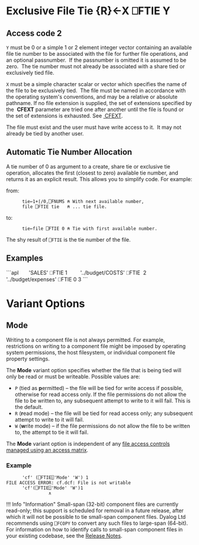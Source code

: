 <!-- Hidden search keywords -->
<div style="display: none;">
  ⎕FTIE FTIE
</div>






<h1 class="heading"><span class="name">Exclusive File Tie</span> <span class="command">{R}←X ⎕FTIE Y</span></h1>


## Access code 2


`Y` must be 0 or a simple 1 or 2 element integer vector containing an available file tie number to be associated with the file for further file operations, and an optional passnumber.  If the passnumber is omitted it is assumed to be zero.  The tie number must not already be associated with a share tied or exclusively tied file.


`X` must be a simple character scalar or vector which specifies the name of the file to be exclusively tied.  The file must be named in accordance with the operating system's conventions, and may be a relative or absolute pathname. If no file extension is supplied, the set of extensions specified by the  **CFEXT** parameter are tried one after another until the file is found or the set of extensions is exhausted. See [ CFEXT](../../../windows-installation-and-configuration-guide/configuration-parameters/configuration-parameters).


The file must exist and  the user must have write access to it.  It may not already be tied by another user.



## Automatic Tie Number Allocation


A tie number of 0 as argument to a create, share tie or exclusive tie operation, allocates the first (closest to zero) available tie number, and returns it as an explicit result. This allows you to simplify code. For example:


from:
```apl
      tie←1+⌈/0,⎕FNUMS ⍝ With next available number,
      file ⎕FTIE tie   ⍝ ... tie file.
```


to:
```apl
      tie←file ⎕FTIE 0 ⍝ Tie with first available number.
```



The shy result of `⎕FTIE` is the tie number of the file.

<h2 class="example">Examples</h2>
```apl
      'SALES' ⎕FTIE 1
 
      '../budget/COSTS' ⎕FTIE  2
 
      '../budget/expenses' ⎕FTIE 0
3
```

# Variant Options
## Mode

Writing to a component file is not always permitted. For example, restrictions on writing to a component file might be imposed by operating system permissions, the host filesystem, or individual component file property settings.

The **Mode** variant option specifies whether the file that is being tied will only be read or must be writeable. Possible values are:

- `P` (tied as **p**ermitted) – the file will be tied for write access if possible, otherwise for read access only. If the file permissions do not allow the file to be written to, any subsequent attempt to write to it will fail. This is the default.
- `R` (**r**ead mode) – the file will be tied for read access only; any subsequent attempt to write to it will fail.
- `W` (**w**rite mode) – if the file permissions do not allow the file to be written to, the attempt to tie it will fail.

The **Mode** variant option is independent of any [file access controls managed using an access matrix](../../../programming-reference-guide/component-files/component-files/#file-access-control).

<h3 class="example">Example</h3>

```apl
      'cf' (⎕FTIE⍠'Mode' 'W') 1
FILE ACCESS ERROR: cf.dcf: File is not writable
      'cf'(⎕FTIE⍠'Mode' 'W')1
                ∧
```

!!! Info "Information"
    Small-span (32-bit) component files are currently read-only; this support is scheduled for removal in a future release, after which it will not be possible to tie small-span component files. Dyalog Ltd recommends using `⎕FCOPY` to convert any such files to large-span (64-bit). For information on how to identify calls to small-span component files in your existing codebase, see the [Release Notes](../../release-notes/announcements/deprecated-functionality.md).